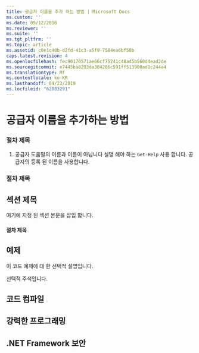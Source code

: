 ```yaml
---
title: 공급자 이름을 추가 하는 방법 | Microsoft Docs
ms.custom: ''
ms.date: 09/12/2016
ms.reviewer: ''
ms.suite: ''
ms.tgt_pltfrm: ''
ms.topic: article
ms.assetid: c0e1c40b-d2fd-41c3-a5f9-7584ea6bf50b
caps.latest.revision: 4
ms.openlocfilehash: fec90170571ae66cf75241c48a45b560d4ead2de
ms.sourcegitcommit: e7445ba8203da304286c591ff513900ad1c244a4
ms.translationtype: MT
ms.contentlocale: ko-KR
ms.lasthandoff: 04/23/2019
ms.locfileid: "62083291"
---
```

# <a name="how-to-add-the-provider-name"></a>공급자 이름을 추가하는 방법

### <a name="procedure-title"></a>절차 제목

1. 공급자 도움말의 이름과 이름이 아닙니다 설명 해야 하는 `Get-Help` 사용 합니다. 공급자의 등록 된 이름을 사용합니다.

### <a name="procedure-title"></a>절차 제목

## <a name="section-heading"></a>섹션 제목

 여기에 지정 된 섹션 본문을 삽입 합니다.

#### <a name="procedure-title"></a>절차 제목

## <a name="example"></a>예제

 이 코드 예제에 대 한 선택적 설명입니다.

<!-- TODO!!!: review snippet reference  [!CODE [Microsoft.Win32.RegistryKey#4](Microsoft.Win32.RegistryKey#4)]  -->

 선택적 주석입니다.

## <a name="compiling-the-code"></a>코드 컴파일

## <a name="robust-programming"></a>강력한 프로그래밍

## <a name="net-framework-security"></a>.NET Framework 보안